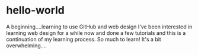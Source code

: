 # hello-world
A beginning....learning to use GitHub and web design
I've been interested in learning web design for a while now and done a few tutorials and this is a continuation 
of my learning process.  So much to learn!  It's a bit overwhelming....
